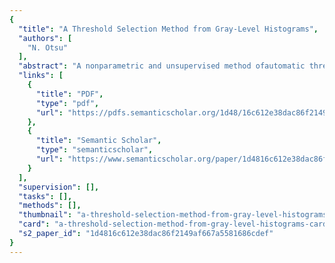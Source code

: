 ```yaml
---
{
  "title": "A Threshold Selection Method from Gray-Level Histograms",
  "authors": [
    "N. Otsu"
  ],
  "abstract": "A nonparametric and unsupervised method ofautomatic threshold selection for picture segmentation is presented. An optimal threshold is selected by the discriminant criterion, namely, so as to maximize the separability of the resultant classes in gray levels. The procedure is very simple, utilizing only the zerothand the first-order cumulative moments of the gray-level histogram. It is straightforward to extend the method to multithreshold problems. Several experimental results are also presented to support the validity of the method.",
  "links": [
    {
      "title": "PDF",
      "type": "pdf",
      "url": "https://pdfs.semanticscholar.org/1d48/16c612e38dac86f2149af667a5581686cdef.pdf"
    },
    {
      "title": "Semantic Scholar",
      "type": "semanticscholar",
      "url": "https://www.semanticscholar.org/paper/1d4816c612e38dac86f2149af667a5581686cdef"
    }
  ],
  "supervision": [],
  "tasks": [],
  "methods": [],
  "thumbnail": "a-threshold-selection-method-from-gray-level-histograms-thumb.jpg",
  "card": "a-threshold-selection-method-from-gray-level-histograms-card.jpg",
  "s2_paper_id": "1d4816c612e38dac86f2149af667a5581686cdef"
}
---
```


